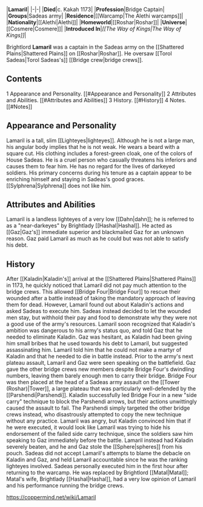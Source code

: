 |**Lamaril**|
|-|-|
|**Died**|c. Kakah 1173|
|**Profession**|Bridge Captain|
|**Groups**|Sadeas army|
|**Residence**|[[Warcamp\|The Alethi warcamps]]|
|**Nationality**|[[Alethi\|Alethi]]|
|**Homeworld**|[[Roshar\|Roshar]]|
|**Universe**|[[Cosmere\|Cosmere]]|
|**Introduced In**|*[[The Way of Kings\|The Way of Kings]]*|

Brightlord **Lamaril** was a captain in the Sadeas army on the [[Shattered Plains\|Shattered Plains]] on [[Roshar\|Roshar]]. He oversaw [[Torol Sadeas\|Torol Sadeas's]] [[Bridge crew\|bridge crews]].

## Contents

1 Appearance and Personality. [[#Appearance and Personality]] 
2 Attributes and Abilities. [[#Attributes and Abilities]] 
3 History. [[#History]] 
4 Notes. [[#Notes]] 


## Appearance and Personality
Lamaril is a tall, slim [[Lighteyes\|lighteyes]]. Although he is not a large man, his angular body implies that he is not weak. He wears a beard with a square cut. His clothing includes a forest-green cloak, one of the colors of House Sadeas.
He is a cruel person who casually threatens his inferiors and causes them to fear him. He has no regard for the lives of darkeyed soldiers. His primary concerns during his tenure as a captain appear to be enriching himself and staying in Sadeas's good graces. [[Sylphrena\|Sylphrena]] does not like him.

## Attributes and Abilities
Lamaril is a landless lighteyes of a very low [[Dahn\|dahn]]; he is referred to as a "near-darkeyes" by Brightlady [[Hashal\|Hashal]].
He acted as [[Gaz\|Gaz's]] immediate superior and blackmailed Gaz for an unknown reason. Gaz paid Lamaril as much as he could but was not able to satisfy his debt.

## History
After [[Kaladin\|Kaladin's]] arrival at the [[Shattered Plains\|Shattered Plains]] in 1173, he quickly noticed that Lamaril did not pay much attention to the bridge crews. This allowed [[Bridge Four\|Bridge Four]] to rescue their wounded after a battle instead of taking the mandatory approach of leaving them for dead. However, Lamaril found out about Kaladin's actions and asked Sadeas to execute him. Sadeas instead decided to let the wounded men stay, but withhold their pay and food to demonstrate why they were not a good use of the army's resources.
Lamaril soon recognized that Kaladin's ambition was dangerous to his army's status quo, and told Gaz that he needed to eliminate Kaladin. Gaz was hesitant, as Kaladin had been giving him small bribes that he used towards his debt to Lamaril, but suggested assassinating him. Lamaril told him that he could not make a martyr of Kaladin and that he needed to die in battle instead.
Prior to the army's next plateau assault, Lamaril and Gaz were seen speaking on the battlefield. Gaz gave the other bridge crews new members despite Bridge Four's dwindling numbers, leaving them barely enough men to carry their bridge. Bridge Four was then placed at the head of a Sadeas army assault on the [[Tower (Roshar)\|Tower]], a large plateau that was particularly well-defended by the [[Parshendi\|Parshendi]]. Kaladin successfully led Bridge Four in a new "side carry" technique to block the Parshendi arrows, but their actions unwittingly caused the assault to fail. The Parshendi simply targeted the other bridge crews instead, who disastrously attempted to copy the new technique without any practice. Lamaril was angry, but Kaladin convinced him that if he were executed, it would look like Lamaril was trying to hide his endorsement of the failed side carry technique, since the soldiers saw him speaking to Gaz immediately before the battle. Lamaril instead had Kaladin severely beaten, and he and Gaz stole the [[Sphere\|spheres]] from his pouch.
Sadeas did not accept Lamaril's attempts to blame the debacle on Kaladin and Gaz, and held Lamaril accountable since he was the ranking lighteyes involved. Sadeas personally executed him in the first hour after returning to the warcamp. He was replaced by Brightlord [[Matal\|Matal]]; Matal's wife, Brightlady [[Hashal\|Hashal]], had a very low opinion of Lamaril and his performance running the bridge crews.



https://coppermind.net/wiki/Lamaril